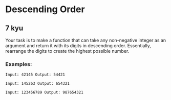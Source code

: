 # Descending Order
## 7 kyu

Your task is to make a function that can take any non-negative integer as an argument and return it with its digits in descending order. Essentially, rearrange the digits to create the highest possible number.

### Examples:
```
Input: 42145 Output: 54421

Input: 145263 Output: 654321

Input: 123456789 Output: 987654321
```
